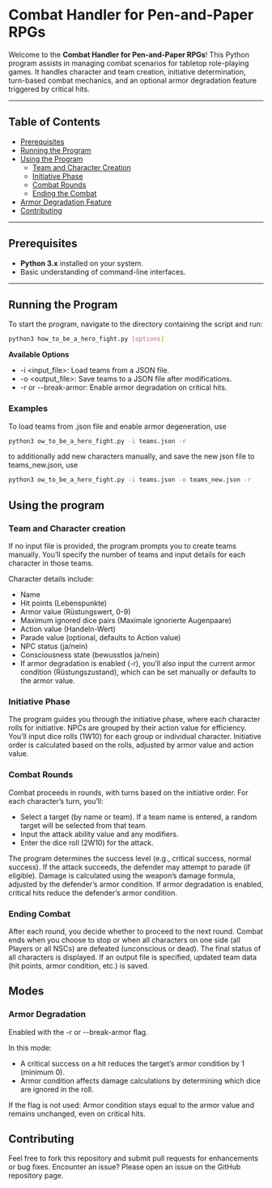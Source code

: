 # Combat Handler for Pen-and-Paper RPGs

Welcome to the **Combat Handler for Pen-and-Paper RPGs**! This Python program assists in managing combat scenarios for tabletop role-playing games. It handles character and team creation, initiative determination, turn-based combat mechanics, and an optional armor degradation feature triggered by critical hits.

---

## Table of Contents
- [Prerequisites](#prerequisites)
- [Running the Program](#running-the-program)
- [Using the Program](#using-the-program)
  - [Team and Character Creation](#team-and-character-creation)
  - [Initiative Phase](#initiative-phase)
  - [Combat Rounds](#combat-rounds)
  - [Ending the Combat](#ending-the-combat)
- [Armor Degradation Feature](#armor-degradation-feature)
- [Contributing](#contributing)

---

## Prerequisites
- **Python 3.x** installed on your system.
- Basic understanding of command-line interfaces.

---

## Running the Program
To start the program, navigate to the directory containing the script and run:

```bash
python3 how_to_be_a_hero_fight.py [options]
```

**Available Options**

* -i <input_file>: Load teams from a JSON file.
* -o <output_file>: Save teams to a JSON file after modifications.
* -r or --break-armor: Enable armor degradation on critical hits.

### Examples

To load teams from .json file and enable armor degeneration, use

```bash
python3 ow_to_be_a_hero_fight.py -i teams.json -r
```

to additionally add new characters manually, and save the new json file to teams_new.json, use

```bash
python3 ow_to_be_a_hero_fight.py -i teams.json -o teams_new.json -r
```

## Using the program

### Team and Character creation

If no input file is provided, the program prompts you to create teams manually.
You’ll specify the number of teams and input details for each character in those teams.

Character details include:
* Name
* Hit points (Lebenspunkte)
* Armor value (Rüstungswert, 0-9)
* Maximum ignored dice pairs (Maximale ignorierte Augenpaare)
* Action value (Handeln-Wert)
* Parade value (optional, defaults to Action value)
* NPC status (ja/nein)
* Consciousness state (bewusstlos ja/nein)
* If armor degradation is enabled (-r), you’ll also input the current armor condition (Rüstungszustand), which can be set manually or defaults to the armor value.

### Initiative Phase

The program guides you through the initiative phase, where each character rolls for initiative.
NPCs are grouped by their action value for efficiency.
You’ll input dice rolls (1W10) for each group or individual character.
Initiative order is calculated based on the rolls, adjusted by armor value and action value.

### Combat Rounds

Combat proceeds in rounds, with turns based on the initiative order.
For each character’s turn, you’ll:
* Select a target (by name or team). If a team name is entered, a random target will be selected from that team.
* Input the attack ability value and any modifiers.
* Enter the dice roll (2W10) for the attack.

The program determines the success level (e.g., critical success, normal success).
If the attack succeeds, the defender may attempt to parade (if eligible).
Damage is calculated using the weapon’s damage formula, adjusted by the defender’s armor condition.
If armor degradation is enabled, critical hits reduce the defender’s armor condition.

### Ending Combat

After each round, you decide whether to proceed to the next round.
Combat ends when you choose to stop or when all characters on one side (all Players or all NSCs) are defeated (unconscious or dead).
The final status of all characters is displayed.
If an output file is specified, updated team data (hit points, armor condition, etc.) is saved.


## Modes

### Armor Degradation
Enabled with the -r or --break-armor flag.

In this mode:
* A critical success on a hit reduces the target’s armor condition by 1 (minimum 0).
* Armor condition affects damage calculations by determining which dice are ignored in the roll.

If the flag is not used:
Armor condition stays equal to the armor value and remains unchanged, even on critical hits.

## Contributing

Feel free to fork this repository and submit pull requests for enhancements or bug fixes.
Encounter an issue? Please open an issue on the GitHub repository page.
